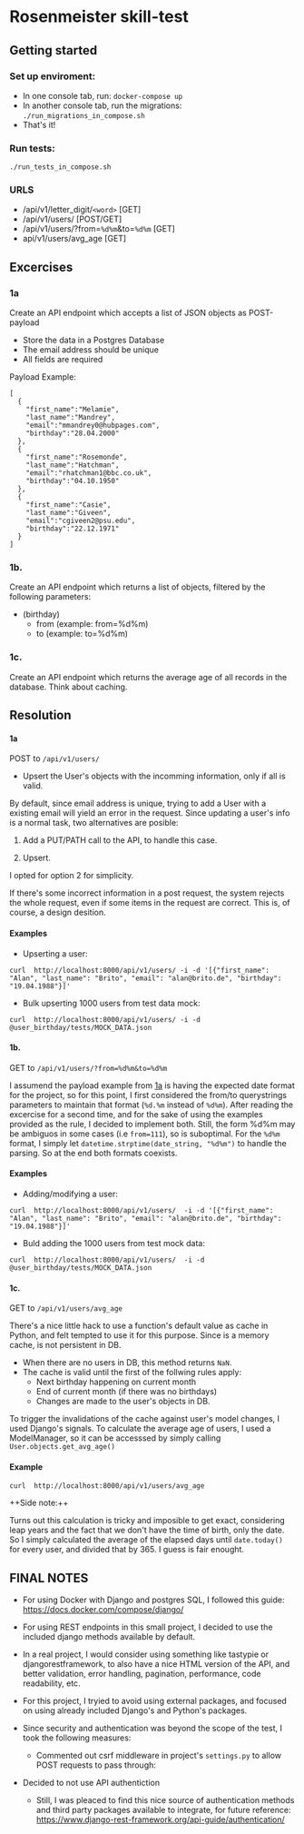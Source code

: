 # Rosenmeister skill-test

## Getting started
###  Set up enviroment:

* In one console tab, run: `docker-compose up`
* In another console tab, run the migrations: `./run_migrations_in_compose.sh`
* That's it!

### Run tests:
`./run_tests_in_compose.sh`

### URLS
* /api/v1/letter_digit/`<word>`  [GET]
* /api/v1/users/ [POST/GET]
* /api/v1/users/?from=`%d%m`&to=`%d%m` [GET]
* api/v1/users/avg_age [GET]

##  Excercises

### 1a

Create an API endpoint which accepts a list of JSON objects as POST-payload

* Store the data in a Postgres Database
* The email address should be unique
* All fields are required

Payload Example:
```
[
  {
	"first_name":"Melamie",  
	"last_name":"Mandrey",  
	"email":"mmandrey0@hubpages.com",  
	"birthday":"28.04.2000"
  }, 
  {
	"first_name":"Rosemonde",  
	"last_name":"Hatchman",  
	"email":"rhatchman1@bbc.co.uk",  
	"birthday":"04.10.1950"  
  },  
  {
	"first_name":"Casie",  
	"last_name":"Giveen",  
	"email":"cgiveen2@psu.edu",  
	"birthday":"22.12.1971"  
  }  
]
```

### 1b. 
Create an API endpoint which returns a list of objects, filtered by the following parameters:
 * (birthday)
	* from (example: from=%d%m) 
	* to (example: to=%d%m)

### 1c.
Create an API endpoint which returns the average age of all records in the database.
Think about caching.


## Resolution

#### 1a	
POST to `/api/v1/users/ `

* Upsert the User's objects with the incomming information, only if all is valid.

By default, since email address is unique, trying to add a User with a existing email 
will yield an error in the request. Since updating a user's info is a normal task, 
two alternatives are posible:

1. Add a PUT/PATH call to the API, to handle this case.

2. Upsert.

I opted for option 2 for simplicity.

If there's some incorrect information in a post request, the system rejects the whole 
request, even if some items in the request are correct.
This is, of course, a design desition.

#### Examples
* Upserting a user:
```
curl  http://localhost:8000/api/v1/users/ -i -d '[{"first_name": "Alan", "last_name": "Brito", "email": "alan@brito.de", "birthday": "19.04.1988"}]'
```

* Bulk upserting 1000 users from test data mock:
```
curl  http://localhost:8000/api/v1/users/ -i -d @user_birthday/tests/MOCK_DATA.json
```


#### 1b. 
GET to `/api/v1/users/?from=%d%m&to=%d%m`

I assumend the payload example from [1a](###1a) is having the expected date format for 
the project, so for this point, I first considered the from/to querystrings parameters
to maintain that format (`%d.%m` instead of `%d%m`). 
After reading the excercise for a second time, and for the sake of using the examples provided
as the rule, I decided to implement both.
Still, the form %d%m may be ambiguos in some cases (i.e `from=111`), so is suboptimal.
For the `%d%m` format, I simply let `datetime.strptime(date_string, "%d%m")` to handle
the parsing. So at the end both formats coexists.  

#### Examples
* Adding/modifying a user:
```
curl  http://localhost:8000/api/v1/users/  -i -d '[{"first_name": "Alan", "last_name": "Brito", "email": "alan@brito.de", "birthday": "19.04.1988"}]'
```

* Buld adding the 1000 users from test mock data:
```
curl  http://localhost:8000/api/v1/users/  -i -d @user_birthday/tests/MOCK_DATA.json
```

#### 1c. 
GET to `/api/v1/users/avg_age`

There's a nice little hack to use a function's default value as cache in Python,
and felt tempted to use it for this purpose. Since is a memory cache, 
is not persistent in DB.
* When there are no users in DB, this method returns `NaN`.
* The cache is valid until the first of the follwing rules apply:
	* Next birthday happening on current month
	* End of current month (if there was no birthdays)
	* Changes are made to the user's objects in DB. 

To trigger the invalidations of the cache against user's model changes, I used 
Django's signals.
To calculate the average age of users, I used a ModelManager, so it can be
accesssed by simply calling `User.objects.get_avg_age()`

#### Example

```
curl  http://localhost:8000/api/v1/users/avg_age
```

++Side note:++

Turns out this calculation is tricky and imposible to get exact, considering
leap years and the fact that we don't have the time of birth, only the date.
So I simply calculated the average of the elapsed days until `date.today()` 
for every user, and divided that by 365. I guess is fair enought.

  
  
FINAL NOTES
------------------------

* For using Docker with Django and postgres SQL, I followed this guide:
https://docs.docker.com/compose/django/

* For using REST endpoints in this small project, I decided to use the included 
   django methods available by default.

* In a real project, I would consider using something like tastypie or djangorestframework, 
   to also have a nice HTML version of the API, and better validation, error handling, pagination, 
   performance, code readability, etc.

* For this project, I tryied to avoid using external packages, and focused on using 
   already included Django's and Python's packages.
   
* Since security and authentication was beyond the scope of the test, I took the following measures:
	* Commented out csrf middleware in project's `settings.py` to allow POST requests to pass through:

* Decided to not use API authentiction
	* Still, I was pleaced to find this nice source of authentication methods and
	   third party packages available to integrate, for future reference:
	   https://www.django-rest-framework.org/api-guide/authentication/


